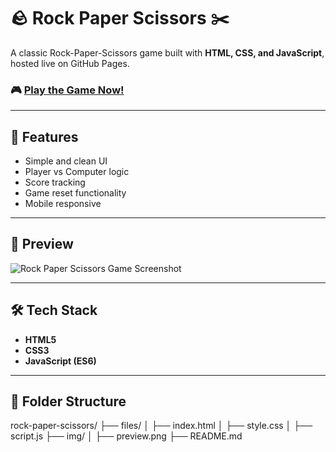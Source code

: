 # 🪨 Rock Paper Scissors ✂️

A classic Rock-Paper-Scissors game built with **HTML, CSS, and JavaScript**, hosted live on GitHub Pages.

### 🎮 [Play the Game Now!](https://ziptripp.github.io/rock-paper-scissors/files/index.html)

---

## 🚀 Features

- Simple and clean UI
- Player vs Computer logic
- Score tracking
- Game reset functionality
- Mobile responsive

---

## 📸 Preview

![Rock Paper Scissors Game Screenshot](https://ziptripp.github.io/rock-paper-scissors/img/preview.png)  


---

## 🛠️ Tech Stack

- **HTML5**
- **CSS3**
- **JavaScript (ES6)**

---

## 📂 Folder Structure
rock-paper-scissors/
├── files/
│   ├── index.html
│   ├── style.css
│   ├── script.js
├── img/
│   ├── preview.png
├── README.md

